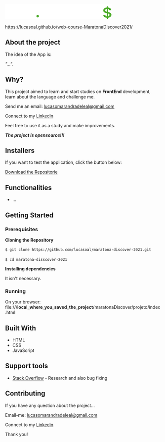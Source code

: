 <img src="projeto/assets/logo.svg" >

https://lucasoal.github.io/web-course-MaratonaDiscover2021/

## About the project

The idea of the App is:

_"..."._

## Why?

This project aimed to learn and start studies on **FrontEnd** development, learn about the language and challenge me.

Send me an email: lucasomarandradeleal@gmail.com

Connect to my [Linkedin](https://linkedin.com/in/lucasomarandradeleal)

Feel free to use it as a study and make improvements.

***The project is opensource!!!***

## Installers

If you want to test the application, click the button below:

[Download the Repositorie](https://github.com/lucasoal/maratona-discover-2021/archive/refs/heads/master.zip)


## Functionalities

- ...

       
## Getting Started

### Prerequisites


**Cloning the Repository**

```
$ git clone https://github.com/lucasoal/maratona-discover-2021.git

$ cd maratona-disscover-2021
```

**Installing dependencies**

It isn't necessary.

### Running

On your browser:
file:///**local_where_you_saved_the_project**/maratonaDiscover/projeto/index.html

## Built With

- HTML
- CSS
- JavaScript

## Support tools

- [Stack Overflow](https://stackoverflow.com/) - Research and also bug fixing

## Contributing

If you have any question about the project...

Email-me: lucasomarandradeleal@gmail.com

Connect to my [Linkedin](https://linkedin.com/in/lucasomarandradeleal)

Thank you!
